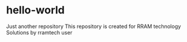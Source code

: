 # hello-world
Just another repository
This repository is created for RRAM technology Solutions by rramtech user
